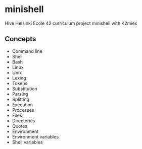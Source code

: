 # minishell
 Hive Helsinki Ecole 42 curriculum project minishell with K2mies
## Concepts
- Command line
- Shell
- Bash
- Linux
- Unix
- Lexing
- Tokens
- Substitution
- Parsing
- Splitting
- Execution
- Processes
- Files
- Directories
- Quotes
- Environment
- Environment variables
- Shell variables
